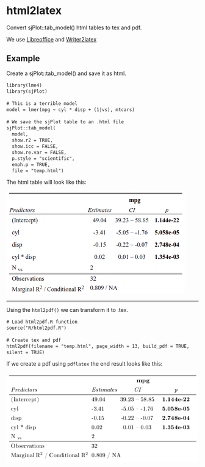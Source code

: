 # html2latex

Convert sjPlot::tab_model() html tables to tex and pdf.

We use [Libreoffice](https://www.libreoffice.org/) and [Writer2latex](https://sourceforge.net/projects/writer2latex/files/writer2latex/)


## Example  

Create a sjPlot::tab_model() and save it as html.  

```
library(lme4)
library(sjPlot)

# This is a terrible model
model = lmer(mpg ~ cyl * disp + (1|vs), mtcars)

# We save the sjPlot table to an .html file
sjPlot::tab_model(
  model,
  show.r2 = TRUE,
  show.icc = FALSE,
  show.re.var = FALSE,
  p.style = "scientific",
  emph.p = TRUE,
  file = "temp.html")

```

The html table will look like this:  

![](img/sjplot.png)


--- 


Using the `html2pdf()` we can transform it to .tex.  


```
# Load html2pdf.R function
source("R/html2pdf.R")

# Create tex and pdf
html2pdf(filename = "temp.html", page_width = 13, build_pdf = TRUE, silent = TRUE)

```

If we create a pdf using `pdflatex` the end result looks like this:  

![](img/html2latex.png)